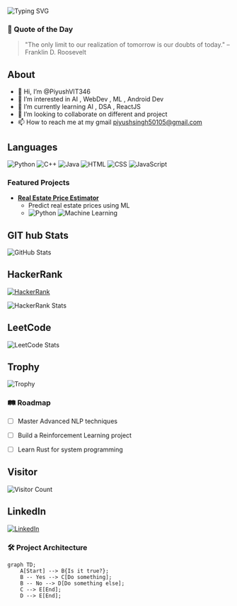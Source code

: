 ![Typing SVG](https://readme-typing-svg.herokuapp.com?font=Roboto&size=30&color=F76C6C&lines=Hi+there,+I'm+Piyush!;Welcome+to+my+GitHub+profile!;I+am+a+Machine+Learning+enthusiast)

### 🌠 Quote of the Day
> "The only limit to our realization of tomorrow is our doubts of today." – Franklin D. Roosevelt

## **About**
- 👋 Hi, I’m @PiyushVIT346
- 👀 I’m interested in AI , WebDev , ML , Android Dev
- 🌱 I’m currently learning AI , DSA , ReactJS
- 💞️ I’m looking to collaborate on different and project 
- 📫 How to reach me at my gmail piyushsingh50105@gmail.com
  
## **Languages**
![Python](https://img.shields.io/badge/Python-3776AB?style=for-the-badge&logo=python&logoColor=white)
![C++](https://img.shields.io/badge/C++-00599C?style=for-the-badge&logo=cplusplus&logoColor=white)
![Java](https://img.shields.io/badge/Java-C0392B?style=for-the-badge&logo=java&logoColor=white)
![HTML](https://img.shields.io/badge/HTML-D35400?style=for-the-badge&logo=html5&logoColor=white)
![CSS](https://img.shields.io/badge/CSS-239120?style=for-the-badge&logo=css3&logoColor=white)
![JavaScript](https://img.shields.io/badge/JavaScript-F7DF1E?style=for-the-badge&logo=javascript&logoColor=white)

### Featured Projects

- **[Real Estate Price Estimator](https://github.com/YourUsername/RealEstatePriceEstimator)**
  - Predict real estate prices using ML
  - ![Python](https://img.shields.io/badge/Python-3776AB?style=for-the-badge&logo=python&logoColor=white) ![Machine Learning](https://img.shields.io/badge/Machine%20Learning-brightgreen?style=for-the-badge)


## **GIT hub Stats**
![GitHub Stats](https://github-readme-stats.vercel.app/api?username=PiyushSingh&show_icons=true&theme=radical)

## **HackerRank**
[![HackerRank](https://img.shields.io/badge/HackerRank-2EC866?style=for-the-badge&logo=hackerrank&logoColor=white)](https://www.hackerrank.com/piyushsingh50105)

![HackerRank Stats](https://hackerrank-stats.vercel.app/api?username=piyushsingh50105)

## **LeetCode**
![LeetCode Stats](https://leetcode-stats.vercel.app/api?username=Piyush_Coding910)

## **Trophy**
![Trophy](https://github-profile-trophy.vercel.app/?username=PiyushSingh&theme=onedark)

### 🛤️ Roadmap
- [ ] Master Advanced NLP techniques
- [ ] Build a Reinforcement Learning project
- [ ] Learn Rust for system programming


## **Visitor**
![Visitor Count](https://komarev.com/ghpvc/?username=PiyushVIT346&color=blue)

## **LinkedIn**
[![LinkedIn](https://img.shields.io/badge/LinkedIn-0077B5?style=for-the-badge&logo=linkedin&logoColor=white)](https://www.linkedin.com/in/piyush-singh-328302289/)


### 🛠️ Project Architecture
```mermaid
graph TD;
    A[Start] --> B{Is it true?};
    B -- Yes --> C[Do something];
    B -- No --> D[Do something else];
    C --> E[End];
    D --> E[End];

